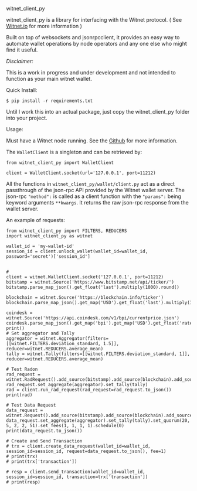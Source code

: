 witnet_client_py



witnet_client_py is a library for interfacing with the Witnet protocol. ( See [Witnet.io](https://witnet.io/) for more information )

Built on top of websockets and jsonrpcclient, it provides an easy way to automate wallet operations by node operators and any one else who might find it useful.

*Disclaimer:*

This is a work in progress and under development and not intended to function as your main witnet wallet.



Quick Install:

```
$ pip install -r requirements.txt
```



Until I work this into an actual package, just copy the witnet_client_py folder into your project.



Usage:

Must have a Witnet node running. See the [Github](https://github.com/witnet) for more information. 



The `WalletClient` is a singleton and can be retrieved by:

```
from witnet_client_py import WalletClient

client = WalletClient.socket(url='127.0.0.1', port=11212)

```

 

All the functions in `witnet_client_py/wallet/client.py` act as a direct passthrough of the json-rpc API provided by the Witnet wallet server. The json-rpc `"method":` is called as a client function with the `"params":` being keyword arguments `**kwargs`. It returns the raw json-rpc response from the wallet server.

An example of requests:

```
from witnet_client_py import FILTERS, REDUCERS
import witnet_client_py as witnet

wallet_id = 'my-wallet-id'
session_id = client.unlock_wallet(wallet_id=wallet_id, password='secret')['session_id']


#
client = witnet.WalletClient.socket('127.0.0.1', port=11212)
bitstamp = witnet.Source('https://www.bitstamp.net/api/ticker/')
bitstamp.parse_map_json().get_float('last').multiply(1000).round()

blockchain = witnet.Source('https://blockchain.info/ticker')
blockchain.parse_map_json().get_map('USD').get_float('last').multiply(1000).round()

coindesk = witnet.Source('https://api.coindesk.com/v1/bpi/currentprice.json')
coindesk.parse_map_json().get_map('bpi').get_map('USD').get_float('rate_float').multiply(1000).round()
print()
# Set aggregator and Tally
aggregator = witnet.Aggregator(filters=[[witnet.FILTERS.deviation_standard, 1.5]], reducer=witnet.REDUCERS.average_mean)
tally = witnet.Tally(filters=[[witnet.FILTERS.deviation_standard, 1]], reducer=witnet.REDUCERS.average_mean)

# Test Radon
rad_request = witnet.RadRequest().add_source(bitstamp).add_source(blockchain).add_source(coindesk)
rad_request.set_aggregate(aggregator).set_tally(tally)
rad = client.run_rad_request(rad_request=rad_request.to_json())
print(rad)

# Test Data Request
data_request = witnet.Request().add_source(bitstamp).add_source(blockchain).add_source(coindesk)
data_request.set_aggregate(aggregator).set_tally(tally).set_quorum(20, 5, 2, 2, 51).set_fees(1, 1, 1, 1).schedule(0)
print(data_request.to_json())

# Create and Send Transaction
# trx = client.create_data_request(wallet_id=wallet_id, session_id=session_id, request=data_request.to_json(), fee=1)
# print(trx)
# print(trx['transaction'])

# resp = client.send_transaction(wallet_id=wallet_id, session_id=session_id, transaction=trx['transaction'])
# print(resp)
```


